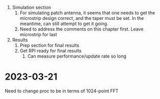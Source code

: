 1. Simulation section
	1. For simulating patch antenna, it seems that one needs to get the microstrip design correct, and the taper must be set. In the meantime, can still attempt to get it going. 
	2. Need to address the comments on this chapter first. Leave microstrip for last
2. Results
	1. Prep section for final results
	2. Get RPI ready for final results
		1. Can measure performance/update rate so long


# 2023-03-21

Need to change proc to be in terms of 1024-point FFT